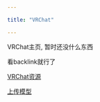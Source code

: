 ```yaml
---

title: "VRChat"

---
```








VRChat主页, 暂时还没什么东西



看backlink就行了



[VRChat资源](vrc/VRChat资源.md)

[上传模型](vrc/上传模型.md)

